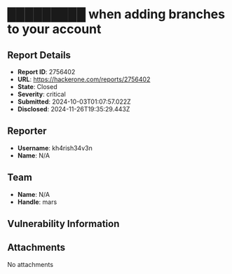 # █████████ when adding branches to your account

## Report Details
- **Report ID**: 2756402
- **URL**: https://hackerone.com/reports/2756402
- **State**: Closed
- **Severity**: critical
- **Submitted**: 2024-10-03T01:07:57.022Z
- **Disclosed**: 2024-11-26T19:35:29.443Z

## Reporter
- **Username**: kh4rish34v3n
- **Name**: N/A

## Team
- **Name**: N/A
- **Handle**: mars

## Vulnerability Information


## Attachments
No attachments
